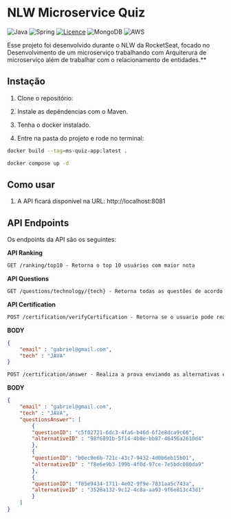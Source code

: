 # NLW Microservice Quiz

![Java](https://img.shields.io/badge/java-%23ED8B00.svg?style=for-the-badge&logo=openjdk&logoColor=white)
![Spring](https://img.shields.io/badge/spring-%236DB33F.svg?style=for-the-badge&logo=spring&logoColor=white)
[![Licence](https://img.shields.io/github/license/Ileriayo/markdown-badges?style=for-the-badge)](./LICENSE)
![MongoDB](https://img.shields.io/badge/MongoDB-%234ea94b.svg?style=for-the-badge&logo=mongodb&logoColor=white)
![AWS](https://img.shields.io/badge/AWS-%23FF9900.svg?style=for-the-badge&logo=amazon-aws&logoColor=white)

Esse projeto foi desenvolvido durante o NLW da RocketSeat, focado no Desenvolvimento de um microserviço trabalhando com Arquiterura de microserviço além de trabalhar com o relacionamento de entidades.**

## Instação

1. Clone o repositório:

2. Instale as depêndencias com o Maven.

3. Tenha o docker instalado.

4. Entre na pasta do projeto e rode no terminal:
```bash
docker build --tag=ms-quiz-app:latest .
```

```bash
docker compose up -d
```

## Como usar

1. A API ficará disponível na URL: http://localhost:8081


## API Endpoints
Os endpoints da API são os seguintes:

**API Ranking**
```markdown
GET /ranking/top10 - Retorna o top 10 usuários com maior nota

```


**API Questions**
```markdown
GET /questions/technology/{tech} - Retorna todas as questões de acordo com a linguagem
```


**API Certification**
```markdown
POST /certification/verifyCertification - Retorna se o usuario pode realizar ou não o teste para receber a certificação
```

**BODY**
```json
{
    "email" : "gabriel@gmail.com",
    "tech" : "JAVA"
}
```

```markdown
POST /certification/answer - Realiza a prova enviando as alternativas e recebendo a certificação
```

**BODY**
```json
{
    "email" : "gabriel@gmail.com",
    "tech" : "JAVA",
    "questionsAnswer": [
        {
        "questionID": "c5f02721-6dc3-4fa6-b46d-6f2e8dca9c66",
        "alternativeID" : "98f6891b-5f14-4b8e-bb87-46456a2610d4"
        },
        {
        "questionID": "b0ec9e6b-721c-43c7-9432-4d0b6eb15b01",
        "alternativeID" : "f8e6e9b3-199b-4f0d-97ce-7e5bdc080da9"
        },
        {
        "questionID": "f85e9434-1711-4e02-9f9e-7831aa5c743a",
        "alternativeID" : "3528a132-9c12-4c8a-aa93-9f6e813c43d1"
        }
    ]
}
```






